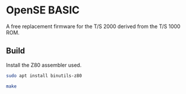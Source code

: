 # OpenSE BASIC

A free replacement firmware for the T/S 2000 derived from the T/S 1000 ROM.

## Build

Install the Z80 assembler used.

```bash
sudo apt install binutils-z80
```

```bash
make
```
